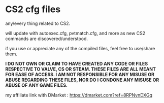 # CS2 cfg files
any/every thing related to CS2.

will update with autoexec.cfg, pvtmatch.cfg, and more as new CS2 commands are discovered/understood.



if you use or appreciate any of the compiled files, feel free to use/share them.





**I DO NOT OWN OR CLAIM TO HAVE CREATED ANY CODE OR FILES RESPECTIVE TO VALVE, CS OR STEAM. THESE FILES ARE ALL MEANT FOR EASE OF ACCESS. I AM NOT RESPONSIBLE FOR ANY MISUSE OR ABUSE REGARDING THESE FILES, NOR DO I CONDONE ANY MISUSE OR ABUSE OF ANY GAME FILES.**





my affiliate link with DMarket : https://dmarket.com?ref=8RPNvnDXGq
